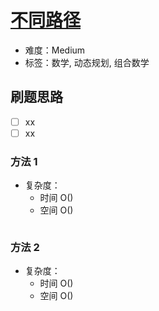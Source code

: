 # [不同路径](https://leetcode-cn.com/problems/unique-paths/)

- 难度：Medium
- 标签：数学, 动态规划, 组合数学

## 刷题思路

- [ ] xx
- [ ] xx

### 方法 1

- 复杂度：
    - 时间 O()
    - 空间 O()

``` js

```

### 方法 2

- 复杂度：
    - 时间 O()
    - 空间 O()

``` js

```

